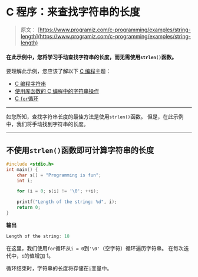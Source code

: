 # C 程序：来查找字符串的长度

> 原文： [https://www.programiz.com/c-programming/examples/string-length](https://www.programiz.com/c-programming/examples/string-length)

#### 在此示例中，您将学习手动查找字符串的长度，而无需使用`strlen()`函数。

要理解此示例，您应该了解以下 [C 编程](/c-programming "C tutorial")主题：

*   [C 编程字符串](/c-programming/c-strings)
*   [使用库函数的 C 编程中的字符串操作](/c-programming/string-handling-functions)
*   [C `for`循环](/c-programming/c-for-loop)

* * *

如您所知，查找字符串长度的最佳方法是使用`strlen()`函数。 但是，在此示例中，我们将手动找到字符串的长度。

* * *

## 不使用`strlen()`函数即可计算字符串的长度

```c
#include <stdio.h>
int main() {
    char s[] = "Programming is fun";
    int i;

    for (i = 0; s[i] != '\0'; ++i);

    printf("Length of the string: %d", i);
    return 0;
} 
```

**输出**

```c
Length of the string: 18 
```

在这里，我们使用`for`循环从`i = 0`到`'\0'`（空字符）循环遍历字符串。 在每次迭代中，`i`的值增加 1。

循环结束时，字符串的长度将存储在`i`变量中。